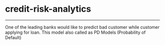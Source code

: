 # credit-risk-analytics
<hr />
One of the leading banks would like to predict bad customer while customer applying for loan. This model also called as PD Models (Probability of Default)
